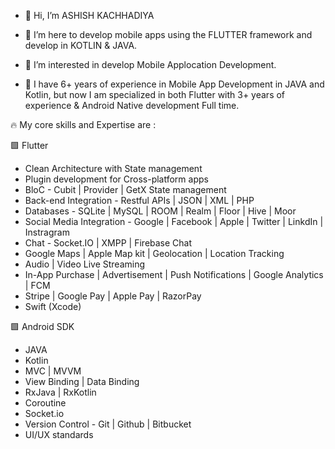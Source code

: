 - 👋 Hi, I’m ASHISH KACHHADIYA
- 🌱 I’m here to develop mobile apps using the FLUTTER framework and develop in KOTLIN & JAVA.

- 👀 I’m interested in develop Mobile Applocation Development.

- 💞️ I have 6+ years of experience in Mobile App Development in JAVA and Kotlin, but now I am specialized in both Flutter with 3+ years of experience & Android Native development Full time.



🔥 My core skills and Expertise are :

🟩 Flutter
- Clean Architecture with State management
- Plugin development for Cross-platform apps
- BloC - Cubit | Provider | GetX State management
- Back-end Integration - Restful APIs | JSON | XML | PHP
- Databases - SQLite | MySQL | ROOM | Realm | Floor | Hive | Moor
- Social Media Integration - Google | Facebook | Apple | Twitter | LinkdIn | Instragram
- Chat - Socket.IO | XMPP | Firebase Chat
- Google Maps | Apple Map kit | Geolocation | Location Tracking
- Audio | Video Live Streaming
- In-App Purchase | Advertisement | Push Notifications | Google Analytics | FCM
- Stripe | Google Pay | Apple Pay | RazorPay
- Swift (Xcode)

🟩 Android SDK
- JAVA
- Kotlin
- MVC | MVVM
- View Binding | Data Binding
- RxJava | RxKotlin
- Coroutine
- Socket.io
- Version Control - Git | Github | Bitbucket
- UI/UX standards


<!---
ashish-kachhadiya/ashish-kachhadiya is a ✨ special ✨ repository because its `README.md` (this file) appears on your GitHub profile.
You can click the Preview link to take a look at your changes.
--->
